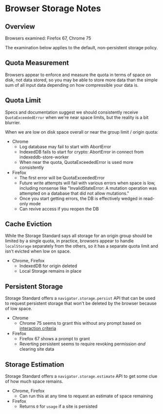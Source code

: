 # Browser Storage Notes

## Overview

Browsers examined: Firefox 67, Chrome 75

The examination below applies to the default, non-persistent storage policy.

## Quota Measurement

Browsers appear to enforce and measure the quota in terms of space on disk, not
data stored, so you may be able to store more data than the simple sum of all
input data depending on how compressible your data is.

## Quota Limit

Specs and documentation suggest we should consistently receive
`QuotaExceededError` when we're near space limits, but the reality is a bit
blurrier.

When we are low on disk space overall or near the group limit / origin quota:

-   Chrome
    -   Log database may fail to start with AbortError
    -   IndexedDB fails to start for crypto: AbortError in connect from
        indexeddb-store-worker
    -   When near the quota, QuotaExceededError is used more consistently
-   Firefox
    -   The first error will be QuotaExceededError
    -   Future write attempts will fail with various errors when space is low,
        including nonsense like "InvalidStateError: A mutation operation was
        attempted on a database that did not allow mutations."
    -   Once you start getting errors, the DB is effectively wedged in read-only
        mode
    -   Can revive access if you reopen the DB

## Cache Eviction

While the Storage Standard says all storage for an origin group should be
limited by a single quota, in practice, browsers appear to handle `localStorage`
separately from the others, so it has a separate quota limit and isn't evicted
when low on space.

-   Chrome, Firefox
    -   IndexedDB for origin deleted
    -   Local Storage remains in place

## Persistent Storage

Storage Standard offers a `navigator.storage.persist` API that can be used to
request persistent storage that won't be deleted by the browser because of low
space.

-   Chrome
    -   Chrome 75 seems to grant this without any prompt based on [interaction
        criteria](https://developers.google.com/web/updates/2016/06/persistent-storage)
-   Firefox
    -   Firefox 67 shows a prompt to grant
    -   Reverting persistent seems to require revoking permission _and_ clearing
        site data

## Storage Estimation

Storage Standard offers a `navigator.storage.estimate` API to get some clue of
how much space remains.

-   Chrome, Firefox
    -   Can run this at any time to request an estimate of space remaining
-   Firefox
    -   Returns `0` for `usage` if a site is persisted
